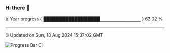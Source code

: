 ### Hi there 👋

⏳ Year progress { ██████████████████▁▁▁▁▁▁▁▁▁▁▁▁ } 63.02 %

---

⏰ Updated on Sun, 18 Aug 2024 15:37:02 GMT

![Progress Bar CI](https://github.com/IshwaranRudhara/GIT-ACTION/workflows/Progress%20Bar%20CI/badge.svg)
